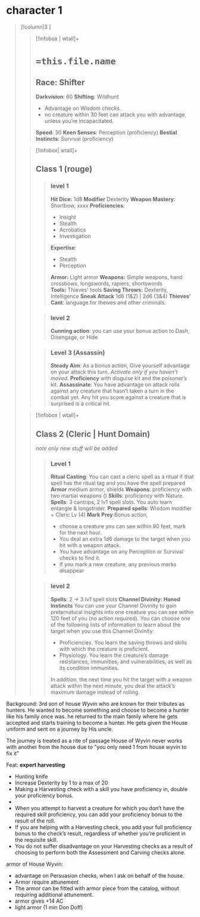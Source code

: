# character 1
>[!column|3 ]
>>[!infobox | wtall]+
>># `=this.file.name`
>>## Race: Shifter
>>**Darkvision**: 60
>>**Shifting**: Wildhunt
>> - Advantage on Wisdom checks.
>> - no creature within 30 feet can attack you with advantage, unless you’re incapacitated.
>>
>>**Speed**: 30
>>**Keen Senses**: Perception (proficiency)
>> **Bestial Instincts**: Survival (proficiency)
>
>
>
>>[!infobox| wtall]+
>>## Class 1 (rouge)
>>>### level 1
>>>**Hit Dice:** 1d8
>>>**Modifier** Dexterity
>>>**Weapon Mastery**: Shortbow, xxxx
>>>**Proficiencies**:
>>>- Insight
>>>- Stealth
>>>- Acrobatics
>>>-  Investigation​
>>>
>>>**Expertise**:
>>>- Stealth
>>>- Perception
>>>
>>>
>>>**Armor:** Light armor
>>>**Weapons:** Simple weapons, hand crossbows, longswords, rapiers, shortswords
>>>**Tools:** Thieves' tools
>>>**Saving Throws:** Dexterity, Intelligence
>>>**Sneak Attack** 1d6 (1&2) | 2d6 (3&4)
>>>**Thieves' Cant**: language for theives and other criminals.
>>
>>>### level 2
>>>**Cunning action**: you can use your bonus action to Dash, Disengage, or Hide
>>
>>>### Level 3 (Assassin)
>>>**Steady Aim**: As a bonus action, Give yourself advantage on your attack this turn. *Activate only if you haven't moved.*
>>> **Proficiency** with disguise kit and the poisoner’s kit.
>>>**Assassinate**: You have advantage on attack rolls against any creature that hasn’t taken a turn in the combat yet. Any hit you score against a creature that is surprised is a critical hit.
>
>
>
>>[!infobox | wtall]+
>>## Class 2 (Cleric | Hunt Domain)
>> *note only new stuff will be added*
>>>### Level 1 
>>>**Ritual Casting**: You can cast a cleric spell as a ritual if that spell has the ritual tag and you have the spell prepared 
>>> **Armor** medium armor, shields
>>> **Weapons**: proficiency with two martial weapons ()
>>> **Skills**: proficiency with Nature.
>>> **Spells**: 3 cantrips, 2 lv1 spell slots. You auto learn entangle & longstrider.
>>> **Prepared spells**: Wisdom modifier + Cleric Lv (4)
>>> **Mark Prey**:Bonus action,  
>>> - choose a creature you can see within 90 feet, mark for the next hour. 
>>> - You deal an extra 1d6 damage to the target when you hit with a weapon attack.
>>> - You have advantage on any Perception or Survival checks to find it. 
>>> - If you mark a new creature, any previous marks disappear
>>
>>>### level 2
>>>**Spells**: 2 -> 3 lv1 spell slots
>>>**Channel Divinity: Honed Instincts**
>>>You can use your Channel Divinity to gain preternatural insights into one creature you can see within 120
>>>feet of you (no action required). You can choose one
>>>of the following lists of information to learn about the 
>>>target when you use this Channel Divinity: 
>>>- Proficiencies. You learn the saving throws and skills with which the creature is proficient.
>>>- Physiology. You learn the creature’s damage resistances, immunities, and vulnerabilities, as well as its condition immunities.
>>>
>>> In addition, the next time you hit the target with a weapon attack within the next minute, you deal the attack’s maximum damage instead of rolling.
>>>
>>>
>>
>>

Background:
3rd son of house *Wyvin* who are known for their tributes as hunters.
He wanted to become something and choose to become a hunter like his family once was.
he returned to the main family where he gets accepted and starts training to become a hunter.
He gets given the House uniform and sent on a journey by His uncle.


The journey is treated as a rite of passage
House of Wyvin never works with another from the house due to
"you only need 1 from house wyvin to fix it" 


Feat: **expert harvesting**
- Hunting knife
- Increase Dexterity by 1 to a max of 20
- Making a Harvesting check with a skill you have proficiency in, double your proficiency bonus. 
- 
- When you attempt to harvest a creature for which you don’t have the required skill proficiency, you can add your proficiency bonus to the result of the roll. 
- If you are helping with a Harvesting check, you add your full proficiency bonus to the check’s result, regardless of whether you’re proficient in the requisite skill. 
- You do not suffer disadvantage on your Harvesting checks as a result of choosing to perform both the Assessment and Carving checks alone.

armor of House Wyvin:
- advantage on Persuasion checks, when I ask on behalf of the house.
- Armor require attunement
- The armor can be fitted with armor piece from the catalog, without requiring additional attunement.
- armor gives +14 AC
- light armor (1 min Don Doff)